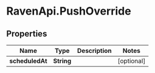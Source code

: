 # RavenApi.PushOverride

## Properties
Name | Type | Description | Notes
------------ | ------------- | ------------- | -------------
**scheduledAt** | **String** |  | [optional] 


